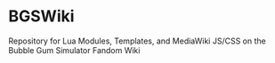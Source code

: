 # BGSWiki
Repository for Lua Modules, Templates, and MediaWiki JS/CSS on the Bubble Gum Simulator Fandom Wiki
